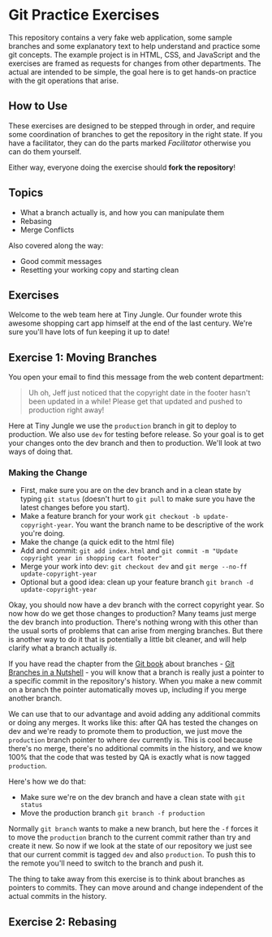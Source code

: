 # Git Practice Exercises

This repository contains a very fake web application, some sample branches and some explanatory text
to help understand and practice some git concepts. The example project is in HTML, CSS, and JavaScript and
the exercises are framed as requests for changes from other departments. The actual are intended to be simple,
the goal here is to get hands-on practice with the git operations that arise.

## How to Use

These exercises are designed to be stepped through in order, and require some coordination of branches to
get the repository in the right state. If you have a facilitator, they can do the parts marked _Facilitator_
otherwise you can do them yourself.

Either way, everyone doing the exercise should **fork the repository**!

## Topics

   * What a branch actually is, and how you can manipulate them
   * Rebasing
   * Merge Conflicts

Also covered along the way:

   * Good commit messages
   * Resetting your working copy and starting clean

## Exercises

Welcome to the web team here at Tiny Jungle. Our founder wrote this awesome shopping cart app himself at the end of the
last century. We're sure you'll have lots of fun keeping it up to date!

## Exercise 1: Moving Branches

You open your email to find this message from the web content department:

> Uh oh, Jeff just noticed that the copyright date in the footer hasn't been updated in a while!
> Please get that updated and pushed to production right away!

Here at Tiny Jungle we use the `production` branch in git to deploy to production. We also use `dev` for testing before
release. So your goal is to get your changes onto the dev branch and then to production. We'll look at two ways of
doing that.

### Making the Change

   * First, make sure you are on the dev branch and in a clean state by typing `git status` (doesn't hurt to `git pull`
     to make sure you have the latest changes before you start).
   * Make a feature branch for your work `git checkout -b update-copyright-year`. You want the branch name to be
     descriptive of the work you're doing.
   * Make the change (a quick edit to the html file)
   * Add and commit: `git add index.html` and `git commit -m "Update copyright year in shopping cart footer"`
   * Merge your work into dev: `git checkout dev` and `git merge --no-ff update-copyright-year`
   * Optional but a good idea: clean up your feature branch `git branch -d update-copyright-year`

Okay, you should now have a dev branch with the correct copyright year. So now how do we get those changes to 
production? Many teams just merge the dev branch into production. There's nothing wrong with this other than the usual
sorts of problems that can arise from merging branches. But there is another way to do it that is potentially a little 
bit cleaner, and will help clarify what a branch actually _is_.

If you have read the chapter from the [Git book](http://git-scm.com) about branches - 
[Git Branches in a Nutshell](https://git-scm.com/book/en/v2/Git-Branching-Branches-in-a-Nutshell#_create_new_branch) - 
you will know that a branch is really just a pointer to a specific commit in the repository's history. 
When you make a new commit on a branch the pointer automatically moves up, including if you merge another branch. 

We can use that to our advantage and avoid adding any additional commits or doing any merges. It works like this: after
QA has tested the changes on dev and we're ready to promote them to production, we just move the `production` branch
pointer to where `dev` currently is. This is cool because there's no merge, there's no additional commits in the history,
and we know 100% that the code that was tested by QA is exactly what is now tagged `production`.

Here's how we do that:

   * Make sure we're on the dev branch and have a clean state with `git status`
   * Move the production branch `git branch -f production`
   
Normally `git branch` wants to make a new branch, but here the `-f` forces it to move the `production` branch to the 
current commit rather than try and create it new. So now if we look at the state of our repository we just see that
our current commit is tagged `dev` and also `production`. To push this to the remote you'll need to switch to the 
branch and push it.

The thing to take away from this exercise is to think about branches as pointers to commits. They can move around and 
change independent of the actual commits in the history.

## Exercise 2: Rebasing

